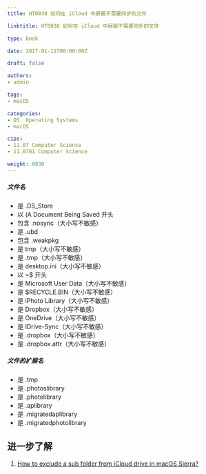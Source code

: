 ```yaml
---
title: HT0030 如何在 iCloud 中屏蔽不需要同步的文件

linktitle: HT0030 如何在 iCloud 中屏蔽不需要同步的文件

type: book

date: 2017-01-11T00:00:00Z

draft: false

authors:
- admin

tags:
- macOS

categories:
- OS. Operating Systems
- macOS

cips: 
- 11.07 Computer Science 
- 11.0701 Computer Science

weight: 0030
---
```


##### 文件名

- 是 .DS_Store
- 以 (A Document Being Saved 开头
- 包含 .nosync（大小写不敏感）
- 是 .ubd
- 包含 .weakpkg
- 是 tmp（大小写不敏感）
- 是 .tmp（大小写不敏感）
- 是 desktop.ini（大小写不敏感）
- 以 ~$ 开头
- 是 Microsoft User Data（大小写不敏感）
- 是 $RECYCLE.BIN（大小写不敏感）
- 是 iPhoto Library（大小写不敏感）
- 是 Dropbox（大小写不敏感）
- 是 OneDrive（大小写不敏感）
- 是 IDrive-Sync（大小写不敏感）
- 是 .dropbox（大小写不敏感）
- 是 .dropbox.attr（大小写不敏感）

##### 文件的扩展名

- 是 .tmp
- 是 .photoslibrary
- 是 .photolibrary
- 是 .aplibrary
- 是 .migratedaplibrary
- 是 .migratedphotolibrary


## 进一步了解

1. [How to exclude a sub folder from iCloud drive in macOS Sierra?](https://apple.stackexchange.com/questions/254313/how-to-exclude-a-sub-folder-from-icloud-drive-in-macos-sierra)